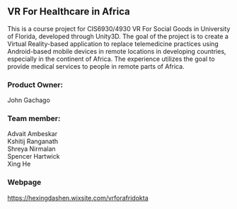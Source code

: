 ## VR For Healthcare in Africa

This is a course project for CIS6930/4930 VR For Social Goods in University of Florida, developed through Unity3D. The goal of the project is to create a Virtual Reality-based application to replace telemedicine practices using Android-based mobile devices in remote locations in developing countries, especially in the continent of Africa. The experience utilizes the goal to provide medical services to people in remote parts of Africa.

### Product Owner:
John Gachago

### Team member:
Advait Ambeskar  
Kshitij Ranganath  
Shreya Nirmalan  
Spencer Hartwick  
Xing He

### Webpage
https://hexingdashen.wixsite.com/vrforafridokta
